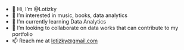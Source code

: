 - 👋 Hi, I’m @Lotizky
- 👀 I’m interested in music, books, data analytics
- 🌱 I’m currently learning Data Analytics
- 💞️ I’m looking to collaborate on data works that can contribute to my portfolio
- 📫 Reach me at lotizky@gmail.com

<!---
Lotizky/Lotizky is a ✨ special ✨ repository because its `README.md` (this file) appears on your GitHub profile.
You can click the Preview link to take a look at your changes.
--->
